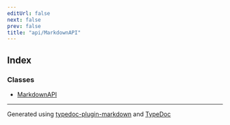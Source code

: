 ```yaml
---
editUrl: false
next: false
prev: false
title: "api/MarkdownAPI"
---
```


## Index

### Classes

- [MarkdownAPI](/api/api/markdownapi/classes/markdownapi/)

***

Generated using [typedoc-plugin-markdown](https://www.npmjs.com/package/typedoc-plugin-markdown) and [TypeDoc](https://typedoc.org/)
